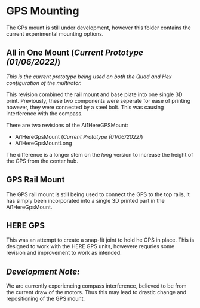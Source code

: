 # GPS Mounting
The GPs mount is still under development, however this folder contains the current experimental mounting options.

## All in One Mount (_Current Prototype (01/06/2022)_)
_This is the current prototype being used on both the Quad and Hex configuration of the multirotor._

This revision combined the rail mount and base plate into one single 3D print. Previously, these two components were seperate for ease of printing however,
 they were connected by a steel bolt. This was causing interference with the compass.
 
 There are two revisions of the Ai1HereGPSMount:
 - Ai1HereGpsMount (_Current Prototype (01/06/2022)_)
 - Ai1HereGpsMountLong
 
 The difference is a longer stem on the _long_ version to increase the height of the GPS from the center hub.

## GPS Rail Mount
The GPS rail mount is still being used to connect the GPS to the top rails, it has simply been incorporated into a single 3D printed part in the Ai1HereGpsMount.

## HERE GPS
This was an attempt to create a snap-fit joint to hold he GPS in place. This is designed to work with the HERE GPS units, howevere requries some revision
and improvement to work as intended.

## _Development Note:_
We are currently experiencing compass interference, believed to be from the current draw of the motors. Thus this may lead to drastic change and 
repositioning of the GPS mount.
